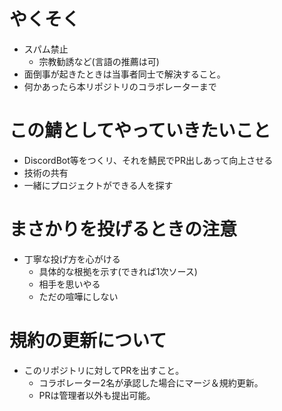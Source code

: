 # やくそく
- スパム禁止
  - 宗教勧誘など(言語の推薦は可)
- 面倒事が起きたときは当事者同士で解決すること。
- 何かあったら本リポジトリのコラボレーターまで
# この鯖としてやっていきたいこと
- DiscordBot等をつくリ、それを鯖民でPR出しあって向上させる
- 技術の共有
- 一緒にプロジェクトができる人を探す
# まさかりを投げるときの注意
- 丁寧な投げ方を心がける
  - 具体的な根拠を示す(できれば1次ソース)
  - 相手を思いやる
  - ただの喧嘩にしない

# 規約の更新について
- このリポジトリに対してPRを出すこと。
  - コラボレーター2名が承認した場合にマージ＆規約更新。
  - PRは管理者以外も提出可能。
